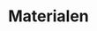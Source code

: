 ---
title: "Materialen"
html_title: "Materialien: Sachen zum Herunterladen"
header_title: "Materialien"

bg_image: images/background/page-title-material.jpg
description : "Hier findet Ihr eine Leseprobe aus dem Buch, Beispielinhalte und Vorlagen zum Herunterladen. Weiterhin nützliche Informationen rund um das Buch, Links und Literaturtipps."

intro:
  enable : true
  subtitle : Downloads
  title : "Sachen zum Herunterladen"
  content : "<p>Hier findet Ihr eine Leseprobe aus dem Buch, Beispielinhalte und Vorlagen zum Herunterladen. Weiterhin nützliche Informationen rund um das Buch, Links und Literaturtipps.</p><p>Ihr vermisst etwas? Nehmt gerne Kontakt mit mir auf -- ich ergänze den Bereich hier gern.<p>"
  image : images/material/netzwerk_300x300.jpg
---